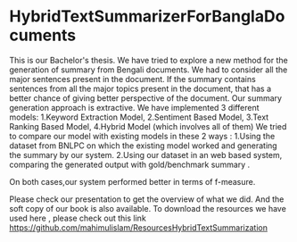 # HybridTextSummarizerForBanglaDocuments

This is our Bachelor's thesis.  We have tried to explore a new method for the generation of summary from Bengali documents. We had to consider all the major sentences present in the document. If the summary contains sentences from all the major topics present in the document, that has a better
chance of giving better perspective of the document. Our summary generation approach is
extractive. We have implemented 3 different models:
1.Keyword Extraction Model,
2.Sentiment Based Model,
3.Text Ranking Based Model,
4.Hybrid Model (which involves all of them)
We tried to compare our model with existing models in these 2 ways :
1.Using the dataset from BNLPC on which the existing model worked and generating the summary by our system.
2.Using our dataset in an web based system, comparing the generated output with gold/benchmark summary .

On both cases,our system performed better in terms of f-measure.

Please check our presentation to get the overview of what we did.
And the soft copy of our book is also available.
To download the resources we have used here , please check out this link https://github.com/mahimulislam/ResourcesHybridTextSummarization
